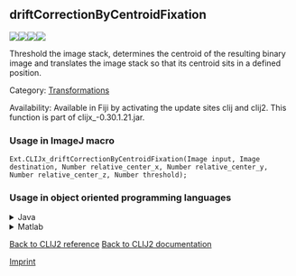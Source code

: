 ## driftCorrectionByCentroidFixation
<img src="images/mini_empty_logo.png"/><img src="images/mini_empty_logo.png"/><img src="images/mini_clijx_logo.png"/><img src="images/mini_empty_logo.png"/>

Threshold the image stack, determines the centroid of the resulting binary image and 
translates the image stack so that its centroid sits in a defined position.

Category: [Transformations](https://clij.github.io/clij2-docs/reference__transform)

Availability: Available in Fiji by activating the update sites clij and clij2.
This function is part of clijx_-0.30.1.21.jar.

### Usage in ImageJ macro
```
Ext.CLIJx_driftCorrectionByCentroidFixation(Image input, Image destination, Number relative_center_x, Number relative_center_y, Number relative_center_z, Number threshold);
```


### Usage in object oriented programming languages



<details>

<summary>
Java
</summary>
<pre class="highlight">// init CLIJ and GPU
import net.haesleinhuepf.clijx.CLIJx;
import net.haesleinhuepf.clij.clearcl.ClearCLBuffer;
CLIJx clijx = CLIJx.getInstance();

// get input parameters
ClearCLBuffer input = clijx.push(inputImagePlus);
destination = clijx.create(input);
float relative_center_x = 1.0;
float relative_center_y = 2.0;
float relative_center_z = 3.0;
float threshold = 4.0;
</pre>

<pre class="highlight">
// Execute operation on GPU
clijx.driftCorrectionByCentroidFixation(input, destination, relative_center_x, relative_center_y, relative_center_z, threshold);
</pre>

<pre class="highlight">
// show result
destinationImagePlus = clijx.pull(destination);
destinationImagePlus.show();

// cleanup memory on GPU
clijx.release(input);
clijx.release(destination);
</pre>

</details>



<details>

<summary>
Matlab
</summary>
<pre class="highlight">% init CLIJ and GPU
clijx = init_clatlabx();

% get input parameters
input = clijx.pushMat(input_matrix);
destination = clijx.create(input);
relative_center_x = 1.0;
relative_center_y = 2.0;
relative_center_z = 3.0;
threshold = 4.0;
</pre>

<pre class="highlight">
% Execute operation on GPU
clijx.driftCorrectionByCentroidFixation(input, destination, relative_center_x, relative_center_y, relative_center_z, threshold);
</pre>

<pre class="highlight">
% show result
destination = clijx.pullMat(destination)

% cleanup memory on GPU
clijx.release(input);
clijx.release(destination);
</pre>

</details>



[Back to CLIJ2 reference](https://clij.github.io/clij2-docs/reference)
[Back to CLIJ2 documentation](https://clij.github.io/clij2-docs)

[Imprint](https://clij.github.io/imprint)
